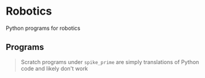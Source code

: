 # Robotics
Python programs for robotics

## Programs

> Scratch programs under `spike_prime` are simply translations of Python code and likely don't work
